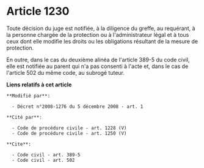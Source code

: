 # Article 1230

Toute décision du juge est notifiée, à la diligence du greffe, au requérant, à la personne chargée de la protection ou à
l'administrateur légal et à tous ceux dont elle modifie les droits ou les obligations résultant de la mesure de protection. 

En outre, dans le cas du deuxième alinéa de l'article 389-5 du code civil, elle est notifiée au parent qui n'a pas consenti à
l'acte et, dans le cas de l'article 502 du même code, au subrogé tuteur.

**Liens relatifs à cet article**

	**Modifié par**:

	  - Décret n°2008-1276 du 5 décembre 2008 - art. 1

	**Cité par**:

	  - Code de procédure civile - art. 1228 (V)
	  - Code de procédure civile - art. 1250 (V)

	**Cite**:

	  - Code civil - art. 389-5
	  - Code civil - art. 502
